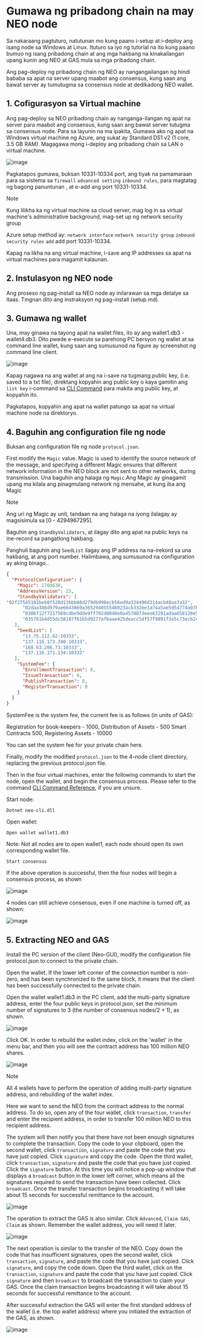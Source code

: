 # Gumawa ng pribadong chain na may NEO node

Sa nakaraang pagtuturo, natutunan mo kung paano i-setup at i-deploy ang isang node sa Windows at Linux. Ituturo sa iyo ng tutorial na ito kung paano bumuo ng isang pribadong chain at ang mga hakbang na kinakailangan upang kunin ang NEO at GAS mula sa mga pribadong chain.
 
Ang pag-deploy ng pribadong chain ng NEO ay nangangailangan ng hindi bababa sa apat na server upang maabot ang consensus, kung saan ang bawat server ay tumutugma sa consensus node at dedikadong NEO wallet.

## 1. Cofigurasyon sa Virtual machine

Ang pag-deploy sa NEO pribadong chain ay nanganga-ilangan ng apat na server para maabot ang consensus, kung saan ang bawat server tutugma sa consensus node. Para sa layunin na ma ipakita, Gumawa ako ng apat na Windows virtual machine ng Azure, ang sukat ay Standard DS1 v2 (1 core, 3.5 GB RAM). Magagawa mong i-deploy ang pribadong chain sa LAN o virtual machine.

 ![image](/assets/privatechain_1.png)

Pagkatapos gumawa, buksan 10331-10334 port, ang tiyak na pamamaraan para sa sistema sa `firewall` `advanced setting` `inbound rules`, para magtatag ng bagong panuntunan , at e-add ang port 10331-10334.

> [!Note]
> Kung lilikha ka ng virtual machine sa cloud server, mag log in sa virtual machine's administrative background, 
mag-set up ng network security group 
>
> Azure setup method ay: `network interface` `network security group` `inbound security rules` `add` add port 10331-10334.

Kapag na likha na ang virtual machine, i-save ang IP addresses sa apat na virtual machines para magamit kalaunan.

## 2. Instulasyon ng NEO node

Ang proseso ng pag-install sa NEO node ay inilarawan sa mga detalye sa itaas. Tingnan dito ang instraksyon ng pag-install (setup.md). 

## 3. Gumawa ng wallet 

Una, may ginawa na tayong apat na wallet files, ito ay ang wallet1.db3 - wallet4.db3. Dito pwede e-execute sa parehong PC bersyon ng wallet at sa command line wallet, kung saan ang sumusunod na figure ay screenshot ng command line client.
  
![image](/assets/privatechain_3.png)

Kapag nagawa na ang wallet at ang na i-save na tugmang public key, (i.e. saved to a txt file), direktang kopyahin ang public key o kaya gamitin ang `list key` i-command sa [CLI Command](cli.md) para makita ang public key, at kopyahin ito.
       
Pagkatapos, kopyahin ang apat na wallet patungo sa apat na virtual machine node na direktoryo.

## 4. Baguhin ang configuration file ng node 

Buksan ang configuration file ng node `protocol.json`. 

First modify the `Magic` value. Magic is used to identify the source network of the message, and specifying a different Magic ensures that different network information in the NEO block are not sent to other networks, during transmission.
Una baguhin ang halaga ng `Magic`.Ang Magic ay ginagamit upang ma kilala ang pinagmulang network ng mensahe, at kung iba ang Magic 
> [!Note]
> Ang uri ng Magic ay unit, tandaan na ang halaga na iyong ilalagay ay magsisimula sa [0 - 4294967295].

Baguhin ang `StandbyValidators`, at ilagay dito ang apat na public keys na ine-record sa pangatlong hakbang.

Panghuli baguhin ang `SeedList` ilagay ang IP address na na-irekord  sa una hakbang, at ang port number. Halimbawa, ang sumusunod na configuration ay aking binago..

```json
{
  "ProtocolConfiguration": {
    "Magic": 1704630,
    "AddressVersion": 23,
    "StandbyValidators": [
"02f27545181beb8f528d13bbb66d279db996ecb56ed9a324496d114acb48aa7a32",
      "02daa386d979ae6643869a365294055546023acb332ee1a74a5ae5d54774a97bac",
      "0306f12f7217569cdbe9dde9ff702d0040e0a4570873eee63291adaa658128e55c",
      "035781b4d55dc58187f61b5d9277afbaae425deacc5df57f9891f3a5c73ecb24df"
   ],
    "SeedList": [
      "13.75.112.62:10333",
      "137.116.173.200:10333",
      "168.63.206.73:10333",
      "137.116.171.134:10333"
   ],
    "SystemFee": {
      "EnrollmentTransaction": 0,
      "IssueTransaction": 0,
      "PublishTransaction": 0,
      "RegisterTransaction": 0
    }
  }
}
```

SystemFee is the system fee, the current fee is as follows (in units of GAS):

Registration for book-keepers - 1000, Distribution of Assets - 500 Smart Contracts 500, Registering Assets - 10000

You can set the system fee for your private chain here.

Finally, modify the modified `protocol.json` to the 4-node client directory, replacing the previous protocol.json file.

Then in the four virtual machines, enter the following commands to start the node, open the wallet, and begin the consensus process. Please refer to the command [CLI Command Reference](cli.md), if you are unsure.

Start node:

`Dotnet neo-cli.dll`

Open wallet:

`Open wallet wallet1.db3`

Note: Not all nodes are to open wallet1, each node should open its own corresponding wallet file.

`Start consensus`

If the above operation is successful, then the four nodes will begin a consensus process, as shown

![image](/assets/privatechain_8.png)

4 nodes can still achieve consensus, even if one machine is turned off, as shown:

![image](/assets/privatechain_9.png)



## 5. Extracting NEO and GAS

Install the PC version of the client (Neo-GUI), modify the configuration file protocol.json to connect to the private chain.

Open the wallet. If the lower left corner of the connection number is non-zero, and has been synchronized to the same block, it means that the client has been successfully connected to the private chain.

Open the wallet wallet1.db3 in the PC client, add the multi-party signature address, enter the four public keys in protocol.json, set the minimum number of signatures to 3 (the number of consensus nodes/2 + 1), as shown.

![image](/assets/privatechain_12.png)

Click OK. In order to rebuild the wallet index, click on the 'wallet' in the menu bar, and then you will see the contract address has 100 million NEO shares.

![image](/assets/privatechain_14.png)

> [!Note]
> All 4 wallets have to perform the operation of adding multi-party signature address, and rebuilding of the wallet index.

Here we want to send the NEO from the contract address to the normal address. To do so, open any of the four wallet, click `transaction`, `transfer` and enter the recipient address, in order to transfer 100 million NEO to this recipient address.

The system will then notify you that there have not been enough signatures to complete the transaction. Copy the code to your clipboard, open the second wallet, click `transaction`, `signature` and paste the code that you have just copied. Click `signature` and copy the code. Open the third wallet, click `transaction`, `signature` and paste the code that you have just copied. Click the `signature` button. At this time you will notice a pop-up window that displays a `broadcast` button in the lower left corner, which means all the signatures required to send the transaction have been collected. Click `broadcast`. Once the transfer transaction begins broadcasting it will take about 15 seconds for successful remittance to the account.

![image](/assets/privatechain_20.png)

The operation to extract the GAS is also similar. Click `Advanced`, `Claim GAS`, `Claim` as shown. Remember the wallet address, you will need it later.

![image](/assets/privatechain_21.png)

The next operation is similar to the transfer of the NEO. Copy down the code that has insufficient signatures, open the second wallet, click `transaction`, `signature`, and paste the code that you have just copied. Click `signature`, and copy the code down. Open the third wallet, click on the `transaction`, `signature` and paste the code that you have just copied. Click `signature` and then `broadcast` to broadcast the transaction to claim your GAS. Once the claim transaction begins broadcasting it will take about 15 seconds for successful remittance to the account.

After successful extraction the GAS will enter the first standard address of the wallet (i.e. the top wallet address) where you initiated the extraction of the GAS, as shown.

![image](/assets/privatechain_26.png)
